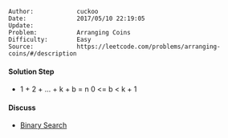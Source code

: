 
    Author:            cuckoo
    Date:              2017/05/10 22:19:05
    Update:            
    Problem:           Arranging Coins
    Difficulty:        Easy
    Source:            https://leetcode.com/problems/arranging-coins/#/description

#### Solution Step
 - 1 + 2 + ... + k + b = n      0 <= b < k + 1

#### Discuss
 - [Binary Search](https://discuss.leetcode.com/topic/65593/java-clean-code-with-explanations-and-running-time-2-solutions)
